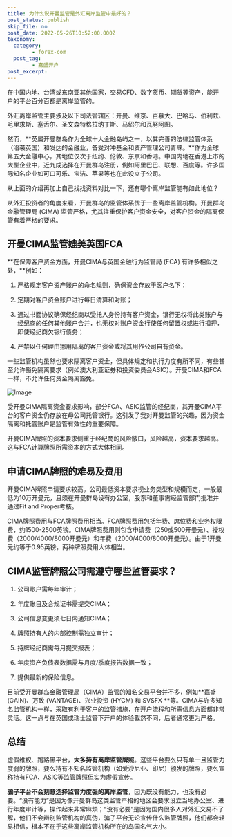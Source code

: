 ```yaml
---
title: 为什么说开曼监管是外汇离岸监管中最好的？
post_status: publish
skip_file: no
post_date: 2022-05-26T10:52:00.000Z
taxonomy:
  category:
        - forex-com
  post_tag:
        - 嘉盛开户
post_excerpt: 
---
```

在中国内地、台湾或东南亚其他国家，交易CFD、数字货币、期货等资产，能开户的平台百分百都是离岸监管的。

外汇离岸监管主要涉及以下司法管辖区：开曼、维京、百慕大、巴哈马、伯利兹、毛里求斯、塞舌尔、圣文森特格拉纳丁斯、马绍尔和瓦努阿图。

然而，**英属开曼群岛作为全球十大金融岛屿之一，以其完善的法律监管体系（沿袭英国）和发达的金融业，备受对冲基金和资产管理公司青睐。**作为全球第五大金融中心，其地位仅次于纽约、伦敦、东京和香港。中国内地在香港上市的大型企业中，近九成选择在开曼群岛注册，例如阿里巴巴、联想、百度等。许多国际知名企业如可口可乐、宝洁、苹果等也在此设立子公司。

从上面的介绍再加上自己找找资料对比一下，还有哪个离岸监管能有如此地位？

从外汇投资者的角度来看，开曼群岛的监管体系优于一些离岸监管机构。开曼群岛金融管理局 (CIMA) 监管严格，尤其注重保护客户资金安全，对客户资金的隔离保管有着严格的要求。

## 开曼CIMA监管媲美英国FCA

**在保障客户资金方面，开曼CIMA与英国金融行为监管局 (FCA) 有许多相似之处，**例如：

1. 严格规定客户资产账户的命名规则，确保资金存放于客户名下；

1. 定期对客户资金账户进行每日清算和对账；

1. 通过书面协议确保经纪商以受托人身份持有客户资金，银行无权将此类账户与经纪商的任何其他账户合并，也无权对账户资金行使任何留置权或进行扣押，即使经纪商欠银行债务；

1. 严禁以任何理由挪用隔离的客户资金或将其用作公司自有资金。

一些监管机构虽然也要求隔离客户资金，但具体规定和执行力度有所不同，有些甚至允许豁免隔离要求（例如澳大利亚证券和投资委员会ASIC）。开曼CIMA和FCA一样，不允许任何资金隔离豁免。

![Image](https://prod-files-secure.s3.us-west-2.amazonaws.com/39ed1227-6d7d-4570-be36-9ccd4a2c4241/bd849744-3fcb-4a37-8312-357962c8f065/image.png?X-Amz-Algorithm=AWS4-HMAC-SHA256&X-Amz-Content-Sha256=UNSIGNED-PAYLOAD&X-Amz-Credential=ASIAZI2LB466YK5S3X4D%2F20250409%2Fus-west-2%2Fs3%2Faws4_request&X-Amz-Date=20250409T041356Z&X-Amz-Expires=3600&X-Amz-Security-Token=IQoJb3JpZ2luX2VjEAwaCXVzLXdlc3QtMiJIMEYCIQCMcwV5%2BRYP3a%2FMLtx7swiEJns4eTBgzU7sPYGcG4GrAwIhALBjOV3hanpWzPnfbmBOD56t6YLol2laAgfV%2FGgAkmqzKogECIX%2F%2F%2F%2F%2F%2F%2F%2F%2F%2FwEQABoMNjM3NDIzMTgzODA1Igwbjgti9fLkn4kafbgq3APhXDK1TFLQcxq%2FybVBmvuVtlN4iGWM5RpwmJrfYlvD6peoEGFsuZGqeVzaxMUm2%2F%2FjzwnT0PWgmbKT8liaUTm4GYApVn26djDxOvl3Ko7ZOnJEbPwJuDzCLq2gx2Mw1Q6mVGHVBBIesgh81FwC6IH1AYqZtIwJBKjXmuvbV10qcHy6oB2HjlbkmQI8fHDt%2B7%2BtnUdn%2BvCZ2rW1aFLsObNxYfzCC7J%2FKT2QgoPrepKIEvFYY7iyvWGyXT484%2Ft24QFb0jo%2BIJdnS%2BMCDaitHW1bcjeTLB2amRs8zwABYiz4djrv9EuGcw%2F0eDwCn%2BxppMrXYZQH95cWf1%2B4MG%2FNOJPtCYFNLisiWalhTEhHVhhwv%2BJzmJgp8L0B8tMA8lJG4w8l0VLw6rsgo9veXuqlx684mNSjaBwVQiMQ8C2Wv3NMtdFYVZNaOG5a30NR8cA7GBSmu%2FkbwrmE448Grl2Qes31SjUBLZtScHEL2UhpIXnr7Ej00rXxLtKf7jYoIxDBCJH%2FvdiI1pEtpVgTFw0EkX9r6m2VXWo4Qqwiwk6qo07JjRa%2BkioxXa6Ozz6ygnKFN6kIlDcnIf090o9dEGZu%2Bv8QEYd7%2BWErVN1xPxr8rxeC2IYicqY%2B6KRr6cnLrzCr1Ne%2FBjqkASr%2BA%2FqoTUjI8QxJd9JUAJI3oLTAzB4U2yrk2M73d0WAmQdl9EyM5pB1pOBRbn20vcMMfX7FudhzUipLZf7CaR9Vogh1j9wQZG8kORy9PB2F3O49iBAYVeqORAzkA4PrSdfeKlpV1LTzlQuKB4rAg2%2Bsm4ZuhQLwokmz4CHk2ZNjOeY1g5MC%2B01e58233H1lUmQYYI8YBqjWAlp2Alpk8chJBmdi&X-Amz-Signature=e9df61268aba372abae23cabec5dbe49d3611efae0dad89c6267581eb888a23d&X-Amz-SignedHeaders=host&x-id=GetObject)

受开曼CIMA隔离资金要求影响，部分FCA、ASIC监管的经纪商，其开曼CIMA平台的客户资金仍存放在母公司托管银行。这引发了我对开曼监管的兴趣，因为资金隔离和托管账户是监管有效性的重要保障。

开曼CIMA牌照的资本要求侧重于经纪商的风险敞口，风险越高，资本要求越高。这与FCA计算牌照所需资本的方式大体相同。

## **申请CIMA牌照的难易及费用**

开曼CIMA牌照申请要求较高。公司最低资本要求视业务类型和规模而定，一般最低为10万开曼元，且须在开曼群岛设有办公室，股东和董事需经监管部门批准并通过Fit and Proper考核。

CIMA牌照费用与FCA牌照费用相当。FCA牌照费用包括年费、席位费和业务权限费，约1500-2500英镑。CIMA牌照费用则包含申请费（250或500开曼元）、授权费（2000/4000/8000开曼元）和年费（2000/4000/8000开曼元）。由于1开曼元约等于0.95英镑，两种牌照费用大体相当。

## CIMA监管牌照公司需遵守哪些监管要求？

1. 公司账户需每年审计；

1. 年度账目及合规证书需提交CIMA；

1. 公司信息变更须七日内通知CIMA；

1. 牌照持有人的内部控制需独立审计；

1. 持牌经纪商需每月提交报表；

1. 年度资产负债表数据需与月度/季度报告数据一致；

1. 提供最新的保险信息。

目前受开曼群岛金融管理局（CIMA）监管的知名交易平台并不多，例如**嘉盛 (GAIN)、万致 (VANTAGE)、兴业投资 (HYCM) 和 SVSFX **等。CIMA与许多知名监管机构一样，采取有利于客户的监管措施，在开户流程和所需信息方面都非常灵活。这一点与在英国或瑞士监管下开户的体验截然不同，后者通常更为严格。

## 总结

虚假维权、跑路黑平台，**大多持有离岸监管牌照**。这些平台要么只有单一且监管力度弱的牌照，要么持有不知名监管机构（如爱沙尼亚、印尼）颁发的牌照，要么宣称持有FCA、ASIC等监管牌照但实为虚假宣传。

**骗子平台不会刻意选择监管力度强的离岸监管**，因为既没有能力，也没有必要。“没有能力”是因为像开曼群岛这类监管严格的地区会要求设立当地办公室、进行年度审计等，操作起来非常麻烦；“没有必要”是因为国内很多人对外汇交易不了解，他们不会辨别监管机构的真伪，骗子平台无论宣传什么监管牌照，他们都会轻易相信，根本不在乎这些离岸监管机构所在的岛国名气大小。